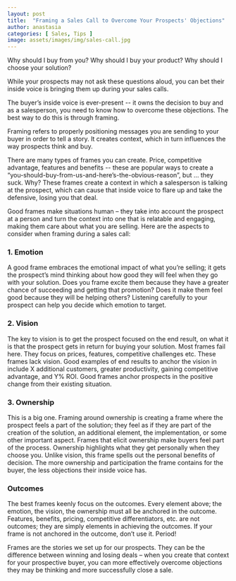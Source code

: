```yaml
---
layout: post
title:  "Framing a Sales Call to Overcome Your Prospects' Objections"
author: anastasia
categories: [ Sales, Tips ]
image: assets/images/img/sales-call.jpg
---
```

Why should I buy from you? Why should I buy your product? Why should I choose your solution?

While your prospects may not ask these questions aloud, you can bet their inside voice is bringing them up during your sales calls.

The buyer’s inside voice is ever-present -- it owns the decision to buy and as a salesperson, you need to know how to overcome these objections. The best way to do this is through framing.

Framing refers to properly positioning messages you are sending to your buyer in order to tell a story. It creates context, which in turn influences the way prospects think and buy.

There are many types of frames you can create. Price, competitive advantage, features and benefits -- these are popular ways to create a “you-should-buy-from-us-and-here’s-the-obvious-reason”, but … they suck. Why? These frames create a context in which a salesperson is talking at the prospect, which can cause that inside voice to flare up and take the defensive, losing you that deal.

Good frames make situations human – they take into account the prospect at a person and turn the context into one that is relatable and engaging, making them care about what you are selling. Here are the aspects to consider when framing during a sales call:

<h3>1. Emotion</h3>

A good frame embraces the emotional impact of what you’re selling; it gets the prospect’s mind thinking about how good they will feel when they go with your solution. Does you frame excite them because they have a greater chance of succeeding and getting that promotion? Does it make them feel good because they will be helping others? Listening carefully to your prospect can help you decide which emotion to target.

<h3>2. Vision</h3>

The key to vision is to get the prospect focused on the end result, on what it is that the prospect gets in return for buying your solution. Most frames fail here. They focus on prices, features, competitive challenges etc. These frames lack vision. Good examples of end results to anchor the vision in include X additional customers, greater productivity, gaining competitive advantage, and Y% ROI. Good frames anchor prospects in the positive change from their existing situation.

<h3>3. Ownership</h3>

This is a big one. Framing around ownership is creating a frame where the prospect feels a part of the solution; they feel as if they are part of the creation of the solution, an additional element, the implementation, or some other important aspect. Frames that elicit ownership make buyers feel part of the process. Ownership highlights what they get personally when they choose you. Unlike vision, this frame spells out the personal benefits of decision. The more ownership and participation the frame contains for the buyer, the less objections their inside voice has.

<h3>Outcomes</h3>

The best frames keenly focus on the outcomes. Every element above; the emotion, the vision, the ownership must all be anchored in the outcome. Features, benefits, pricing, competitive differentiators, etc. are not outcomes; they are simply elements in achieving the outcomes. If your frame is not anchored in the outcome, don’t use it. Period!

Frames are the stories we set up for our prospects. They can be the difference between winning and losing deals – when you create that context for your prospective buyer, you can more effectively overcome objections they may be thinking and more successfully close a sale.
